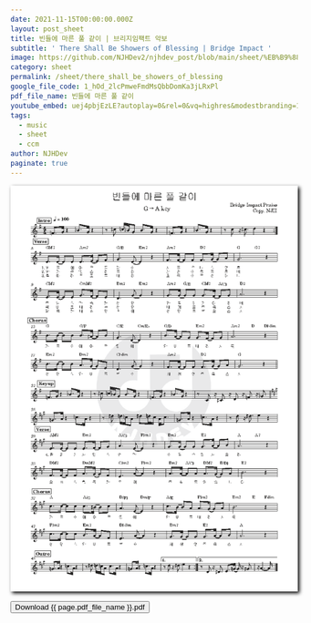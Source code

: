 ```yaml
---
date: 2021-11-15T00:00:00.000Z
layout: post_sheet
title: 빈들에 마른 풀 같이 | 브리지임팩트 악보
subtitle: ' There Shall Be Showers of Blessing | Bridge Impact '
image: https://github.com/NJHDev2/njhdev_post/blob/main/sheet/%EB%B9%88%EB%93%A4%EC%97%90%20%EB%A7%88%EB%A5%B8%20%ED%92%80%20%EA%B0%99%EC%9D%B4.png?raw=true
category: sheet
permalink: /sheet/there_shall_be_showers_of_blessing
google_file_code: 1_hOd_2lcPmweFmdMsQbbDomKa3jLRxPl
pdf_file_name: 빈들에 마른 풀 같이
youtube_embed: uej4pbjEzLE?autoplay=0&rel=0&vq=highres&modestbranding=1
tags:
  - music
  - sheet
  - ccm
author: NJHDev
paginate: true
---
```

<img src="https://github.com/NJHDev2/njhdev_post/blob/main/sheet/%EB%B9%88%EB%93%A4%EC%97%90%20%EB%A7%88%EB%A5%B8%20%ED%92%80%20%EA%B0%99%EC%9D%B4.png?raw=true" style="filter: drop-shadow(3px 3px 3px #000)">

<button class="downloadbtn" type="button"
onclick="download()">
<i class="fa fa-cloud-download"></i> Download {{ page.pdf_file_name }}.pdf
</button>
